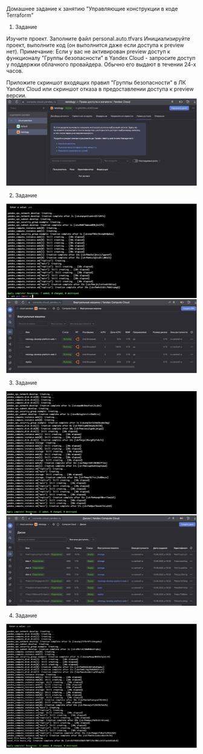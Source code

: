 Домашнее задание к занятию "Управляющие конструкции в коде Terraform"

1. Задание

Изучите проект.
Заполните файл personal.auto.tfvars
Инициализируйте проект, выполните код (он выполнится даже если доступа к preview нет).
Примечание: Если у вас не активирован preview доступ к функционалу "Группы безопасности" в Yandex Cloud - запросите доступ у поддержки облачного провайдера. Обычно его выдают в течении 24-х часов.

Приложите скриншот входящих правил "Группы безопасности" в ЛК Yandex Cloud или скриншот отказа в предоставлении доступа к preview версии.
![Screenshot](3.1.1.png)

2. Задание

![Screenshot](3.2.2.png)
![Screenshot](3.2.1.png)

3. Задание

![Screenshot](3.3.1.png)
![Screenshot](3.3.2.png)

4. Задание

![Screenshot](3.4.1.png)